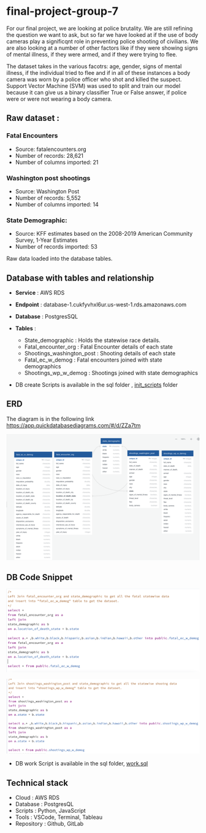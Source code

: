 # final-project-group-7

For our final project, we are looking at police brutality. We are still refining the question we want to ask, but so far we have looked at if the use of body cameras play a significqnt role in preventing police shooting of civilians. We are also looking at a number of other factors like if they were showing signs of mental illness, if they were armed, and if they were trying to flee. 

The dataset takes in the various facotrs: age, gender, signs of mental illness, if the individual tried to flee and if in all of these instances a body camera was worn by a police officer who shot and killed the suspect. Support Vector Machine (SVM) was used to split and train our model because it can give us a binary classifier True or False answer, if police were or were not wearing a body camera. 

## Raw dataset :

### Fatal Encounters
* Source: fatalencounters.org
* Number of records: 28,621
* Number of columns imported: 21

### Washington post shootings
* Source: Washington Post
* Number of records: 5,552
* Number of columns imported: 14


### State Demographic:
* Source: KFF estimates based on the 2008-2019 American Community Survey, 1-Year Estimates
* Number of records imported: 53

Raw data loaded into the database tables.

## Database with tables and relationship
* **Service**  : AWS RDS

* **Endpoint** : database-1.cukfyvhxl6ur.us-west-1.rds.amazonaws.com 

* **Database** : PostgresSQL


* **Tables**   :
  * State_demographic : Holds the statewise race details.
  * Fatal_encounter_org : Fatal Encounter details of each state
  * Shootings_washington_post : Shooting details of each state 
  * Fatal_ec_w_demog : Fatal encounters joined with state demographics
  * Shootings_wp_w_demog : Shootings joined with state demographics

* DB create Scripts is available in the sql folder , [init_scripts](https://github.com/kannguyen1210/final-project-group-7/blob/Srini/sql/init_scripts.sql) folder 

## ERD 
The diagram is in the following link  https://app.quickdatabasediagrams.com/#/d/ZZa7tm

![Police Brutality - Entity Relationship Diagram ](https://github.com/kannguyen1210/final-project-group-7/blob/Srini/sql/DFD.png)

## DB Code Snippet 

![Police Brutality - Code Snippet ](https://github.com/kannguyen1210/final-project-group-7/blob/Srini/sql/sql1.png)

![Police Brutality - Code Snippet ](https://github.com/kannguyen1210/final-project-group-7/blob/Srini/sql/sql2.png)


* DB work Script is available in the sql folder, [work.sql](https://github.com/kannguyen1210/final-project-group-7/blob/Srini/sql/work.sql) 


## Technical stack
* Cloud  		: AWS RDS
* Database  	: PostgresQL
* Scripts		: Python, JavaScript
* Tools 		: VSCode, Terminal, Tableau
* Repository	: Github, GitLab

